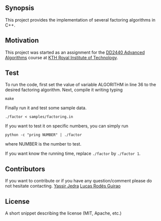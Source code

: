 ## Synopsis

This project provides the implementation of several factoring algorithms in C++.

## Motivation

This project was started as an assignment for the [DD2440 Advanced Algorithms](https://www.kth.se/student/kurser/kurs/DD2440?l=en) course at [KTH Royal Institute of Technology](kth.se). 


## Test

To run the code, first set the value of variable ALGORITHM in line 36 to the desired factoring algorithm. 
Next, compile it writing typing 

	make


Finally run it and test some sample data.

	./factor < samples/factoring.in


If you want to test it on specific numbers, you can simply run

	python -c "pring NUMBER" | ./factor

where NUMBER is the number to test.

If you want know the running time, replace `./factor` by `./factor 1`.


## Contributors

If you want to contribute or if you have any question/comment please do not hesitate contacting.
[Yassir Jedra](mailto:jedra@kth.se)
[Lucas Rodés Guirao](mailto:hello@lucasrodesguirao.com)

## License

A short snippet describing the license (MIT, Apache, etc.)

